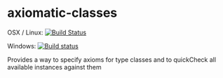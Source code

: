 # axiomatic-classes

OSX / Linux: [![Build Status](https://travis-ci.org/unitb/axiomatic-classes.svg?branch=master)](https://travis-ci.org/unitb/axiomatic-classes)

Windows: [![Build status](https://ci.appveyor.com/api/projects/status/or37dv7kn0g9u51s?svg=true)](https://ci.appveyor.com/project/cipher1024/axiomatic-classes)

Provides a way to specify axioms for type classes and to quickCheck all
available instances against them
